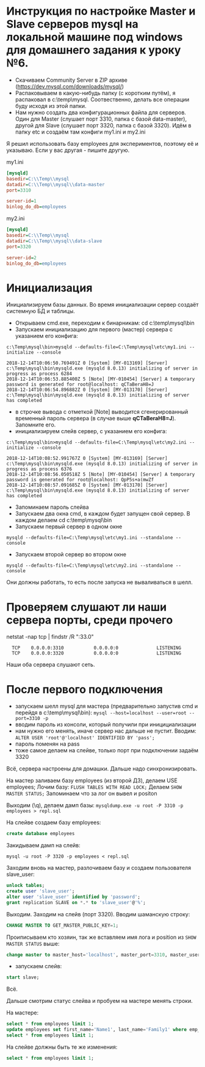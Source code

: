 
# Инструкция по настройке Master и Slave серверов mysql на локальной машине под windows для домашнего задания к уроку №6.
* Скачиваем Community Server в ZIP архиве (https://dev.mysql.com/downloads/mysql/)
* Распаковываем в какую-нибудь папку (с коротким путём), я распаковал в c:\temp\mysql. Соотвественно, делать все операции буду исходя из этой папки.
* Нам нужно создать два конфигурационных файла для серверов. Один для Master (слушает порт 3310, папка с базой data-master), другой для Slave (слушает порт 3320, папка с базой 3320). Идём в папку etc и создаём там конфиги my1.ini и my2.ini

Я решил использовать базу employees для экспериментов, поэтому её и указываю. Если у вас другая - пишите другую.

my1.ini
```ini
[mysqld]
basedir=C:\\Temp\\mysql
datadir=C:\\Temp\\mysql\\data-master
port=3310

server-id=1
binlog_do_db=employees
```

my2.ini
```ini
[mysqld]
basedir=C:\\Temp\\mysql
datadir=C:\\Temp\\mysql\\data-slave
port=3320

server-id=2
binlog_do_db=employees
```

# Инициализация
Инициализируем базы данных. Во время инициализации сервер создаёт системную БД и таблицы.
- Открываем cmd.exe, переходим к бинарникам: cd c:\temp\mysql\bin
- Запускаем инициализацию для первого (мастер) сервера с указанием его конфига: 
```
c:\Temp\mysql\bin>mysqld --defaults-file=C:\Temp\mysql\etc\my1.ini --initialize --console

2018-12-14T10:06:50.769491Z 0 [System] [MY-013169] [Server] c:\Temp\mysql\bin\mysqld.exe (mysqld 8.0.13) initializing of server in progress as process 6284
2018-12-14T10:06:53.885400Z 5 [Note] [MY-010454] [Server] A temporary password is generated for root@localhost: qCTaBeraH8=J
2018-12-14T10:06:54.896882Z 0 [System] [MY-013170] [Server] c:\Temp\mysql\bin\mysqld.exe (mysqld 8.0.13) initializing of server has completed
```
- в строчке вывода с отметкой [Note] выводится сгенерированный временный пароль сервера (в случае выше **qCTaBeraH8=J**). Запомните его.
- инициализируем слейв сервер, с указанием его конфига:
```
c:\Temp\mysql\bin>mysqld --defaults-file=C:\Temp\mysql\etc\my2.ini --initialize --console

2018-12-14T10:08:52.991767Z 0 [System] [MY-013169] [Server] c:\Temp\mysql\bin\mysqld.exe (mysqld 8.0.13) initializing of server in progress as process 6376
2018-12-14T10:08:56.050518Z 5 [Note] [MY-010454] [Server] A temporary password is generated for root@localhost: QpP5s+a(mwZf
2018-12-14T10:08:57.091685Z 0 [System] [MY-013170] [Server] c:\Temp\mysql\bin\mysqld.exe (mysqld 8.0.13) initializing of server has completed
```
- Запоминаем пароль слейва
- Запускаем два окна cmd, в каждом будет запущен свой сервер. В каждом делаем cd c:\temp\mysql\bin
- Запускаем первый сервер в одном окне

```
mysqld --defaults-file=C:\Temp\mysql\etc\my1.ini --standalone --console
```

- Запускаем второй сервер во втором окне
```
mysqld --defaults-file=C:\Temp\mysql\etc\my2.ini --standalone --console
```

Они должны работать, то есть после запуска не вываливаться в шелл.


# Проверяем слушают ли наши сервера порты, среди прочего 
netstat -nap tcp | findstr /R ":33.0"
```
  TCP    0.0.0.0:3310           0.0.0.0:0              LISTENING
  TCP    0.0.0.0:3320           0.0.0.0:0              LISTENING
```  
  
Наши оба сервера слушают сеть.  
  
  
# После первого подключения
- запускаем шелл mysql для мастера (предварительно запустив cmd и перейдя в c:\temp\mysql\bin): ```mysql --host=localhost --user=root --port=3310 -p```
- вводим пароль из консоли, который получили при иницициализации
- нам нужно его менять, иначе сервер нас дальше не пустит. Вводим: ```ALTER USER 'root'@'localhost' IDENTIFIED BY 'pass';```
- пароль поменян на pass
- тоже самое делаем на слейве, только порт при подключении задаём 3320

Всё, сервера настроены для домашки. Дальше надо синхронизировать.

На мастер заливаем базу employees (из второй ДЗ), делаем USE employees;
Лочим базу: ```FLUSH TABLES WITH READ LOCK;```
Делаем ```SHOW MASTER STATUS;```
Запоминаем что за лог он вывел и positon

Выходим (\q), делаем дамп базы: ```mysqldump.exe -u root -P 3310 -p employees > repl.sql```

На слейве создаем базу employees:
```SQL
create database employees
```

Закидываем дамп на слейв: 
```
mysql -u root -P 3320 -p employees < repl.sql
```
Заходим вновь на мастер, разлочиваем базу и создаем пользователя slave_user: 
```SQL
unlock tables;
create user 'slave_user';
alter user 'slave_user' identified by 'password';
grant replication SLAVE on *.* to 'slave_user'@'%';
```

Выходим. Заходим на слейв (порт 3320).
Вводим шаманскую строку:
```SQL
CHANGE MASTER TO GET_MASTER_PUBLIC_KEY=1;
```

Проиписываем кто хозяин, так же вставляем имя лога и position из ```SHOW MASTER STATUS``` выше:
```SQL
change master to master_host='localhost', master_port=3310, master_user='slave_user', master_password='password', master_log_file='binlog.000003', master_log_pos=155;
```
- запускаем слейв: 
```SQL
start slave;
```


Всё.

Дальше смотрим статус слейва и пробуем на мастере менять строки.

На мастере:
```SQL
select * from employees limit 1;
update employees set first_name='Name1', last_name='Family1' where emp_no=10001;
select * from employees limit 1;
```

На слейве должны быть те же изменения:
```SQL
select * from employees limit 1;
```
